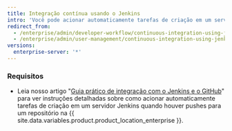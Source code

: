 ```yaml
---
title: Integração contínua usando o Jenkins
intro: 'Você pode acionar automaticamente tarefas de criação em um servidor Jenkins quando houver pushes para um repositório na {{ site.data.variables.product.product_location_enterprise }}.'
redirect_from:
  - /enterprise/admin/developer-workflow/continuous-integration-using-jenkins
  - /enterprise/admin/user-management/continuous-integration-using-jenkins
versions:
  enterprise-server: '*'
---
```


### Requisitos

- Leia nosso artigo "[Guia prático de integração com o Jenkins e o GitHub](https://resources.github.com/whitepapers/practical-guide-to-CI-with-Jenkins-and-GitHub/)" para ver instruções detalhadas sobre como acionar automaticamente tarefas de criação em um servidor Jenkins quando houver pushes para um repositório na {{ site.data.variables.product.product_location_enterprise }}.
